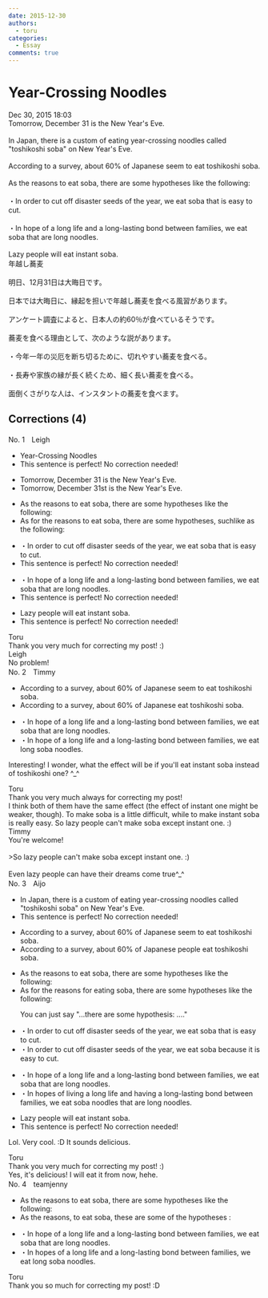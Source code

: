 ```yaml
---
date: 2015-12-30
authors:
  - toru
categories:
  - Essay
comments: true
---
```


# Year-Crossing Noodles
<div class="date">Dec 30, 2015 18:03</div>
<div id="post"><div id="body_show_ori">
Tomorrow, December 31 is the New Year's Eve.<br/><br/>In Japan, there is a custom of eating year-crossing noodles called "toshikoshi soba" on New Year's Eve.<br/><br/>According to a survey, about 60% of Japanese seem to eat toshikoshi soba.<br/><br/>As the reasons to eat soba, there are some hypotheses like the following:<br/><br/>・In order to cut off disaster seeds of the year, we eat soba that is easy to cut.<br/><br/>・In hope of a long life and a long-lasting bond between families, we eat soba that are long noodles.<br/><br/>Lazy people will eat instant soba.
</div></div>

<!-- more -->

<div id="post_ja"><div id="body_show_mo">
年越し蕎麦<br/><br/>明日、12月31日は大晦日です。<br/><br/>日本では大晦日に、縁起を担いで年越し蕎麦を食べる風習があります。<br/><br/>アンケート調査によると、日本人の約60％が食べているそうです。<br/><br/>蕎麦を食べる理由として、次のような説があります。<br/><br/>・今年一年の災厄を断ち切るために、切れやすい蕎麦を食べる。<br/><br/>・長寿や家族の縁が長く続くため、細く長い蕎麦を食べる。<br/><br/>面倒くさがりな人は、インスタントの蕎麦を食べます。
</div></div>

## Corrections (4)
<div id="block"><div class="first_name"> No. 1　<span class="just_name">Leigh</span></div><div id="block2">
<ul class="correction_field">
<li class="incorrect">Year-Crossing Noodles</li>
<li class="corrected perfect">This sentence is perfect! No correction needed!</li>
</ul>
<ul class="correction_field">
<li class="incorrect">Tomorrow, December 31 is the New Year's Eve.</li>
<li class="corrected correct">
Tomorrow, December 31<span class="f_red">st</span> is <span class="f_gray"><span class="sline">the </span></span>New Year's Eve.
</li>
</ul>
<ul class="correction_field">
<li class="incorrect">As the reasons to eat soba, there are some hypotheses like the following:</li>
<li class="corrected correct">
As <span class="f_red">for </span>the reasons to eat soba, there are some hypotheses<span class="f_red">,</span> <span class="f_red">such</span><span class="f_gray"><span class="sline">like</span></span> <span class="f_red">as </span>the following:
</li>
</ul>
<ul class="correction_field">
<li class="incorrect">・In order to cut off disaster seeds of the year, we eat soba that is easy to cut.</li>
<li class="corrected perfect">This sentence is perfect! No correction needed!</li>
</ul>
<ul class="correction_field">
<li class="incorrect">・In hope of a long life and a long-lasting bond between families, we eat soba that are long noodles.</li>
<li class="corrected perfect">This sentence is perfect! No correction needed!</li>
</ul>
<ul class="correction_field">
<li class="incorrect">Lazy people will eat instant soba.</li>
<li class="corrected perfect">This sentence is perfect! No correction needed!</li>
</ul>
</div><div class="name"><span class="just_name">Toru</span><br>
Thank you very much for correcting my post! :)
</div>
<div class="name"><span class="just_name">Leigh</span><br>
No problem!
</div>
</div>
<div id="block"><div class="first_name"> No. 2　<span class="just_name">Timmy</span></div><div id="block2">
<ul class="correction_field">
<li class="incorrect">According to a survey, about 60% of Japanese seem to eat toshikoshi soba.</li>
<li class="corrected correct">
According to a survey, about 60% of Japanese eat toshikoshi soba.
</li>
</ul>
<ul class="correction_field">
<li class="incorrect">・In hope of a long life and a long-lasting bond between families, we eat soba that are long noodles.</li>
<li class="corrected correct">
・In hope of a long life and a long-lasting bond between families, we eat long soba noodles.
</li>
</ul>
<p class="comment_small">
 Interesting! I wonder, what the effect will be if you'll eat instant soba instead of toshikoshi one? ^_^
</p>

</div><div class="name"><span class="just_name">Toru</span><br>
Thank you very much always for correcting my post! <br/>I think both of them have the same effect (the effect of instant one might be weaker, though). To make soba is a little difficult, while to make instant soba is really easy. So lazy people can't make soba except instant one. :)
</div>
<div class="name"><span class="just_name">Timmy</span><br>
You're welcome!<br/><br/>&gt;So lazy people can't make soba except instant one. :)<br/><br/>Even lazy people can have their dreams come true^_^
</div>
</div>
<div id="block"><div class="first_name"> No. 3　<span class="just_name">Aijo</span></div><div id="block2">
<ul class="correction_field">
<li class="incorrect">In Japan, there is a custom of eating year-crossing noodles called "toshikoshi soba" on New Year's Eve.</li>
<li class="corrected perfect">This sentence is perfect! No correction needed!</li>
</ul>
<ul class="correction_field">
<li class="incorrect">According to a survey, about 60% of Japanese seem to eat toshikoshi soba.</li>
<li class="corrected correct">
According to a survey, about 60% of Japanese <span class="f_blue">people </span>eat toshikoshi soba.
</li>
</ul>
<ul class="correction_field">
<li class="incorrect">As the reasons to eat soba, there are some hypotheses like the following:</li>
<li class="corrected correct">
As <span class="f_red">for </span>the reasons <span class="f_red">for eating</span> soba, there are some hypotheses <span class="f_gray"><span class="sline">like the following</span></span>:
<p class="correction_comment">You can just say "...there are some hypothesis: ...."</p>
</li>
</ul>
<ul class="correction_field">
<li class="incorrect">・In order to cut off disaster seeds of the year, we eat soba that is easy to cut.</li>
<li class="corrected correct">
・In order to cut off disaster seeds of the year, we eat soba <span class="f_red">because it</span> is easy to cut.
</li>
</ul>
<ul class="correction_field">
<li class="incorrect">・In hope of a long life and a long-lasting bond between families, we eat soba that are long noodles.</li>
<li class="corrected correct">
・In <span class="f_red">hopes</span> of <span class="f_red">living a </span>long life and <span class="f_red">having </span>a long-lasting bond between families, we eat soba <span class="f_blue">noodles </span>that are long <span class="f_gray"><span class="sline">noodles</span></span>.
</li>
</ul>
<ul class="correction_field">
<li class="incorrect">Lazy people will eat instant soba.</li>
<li class="corrected perfect">This sentence is perfect! No correction needed!</li>
</ul>
<p class="comment_small">
 Lol. Very cool. :D It sounds delicious.
</p>

</div><div class="name"><span class="just_name">Toru</span><br>
Thank you very much for correcting my post! :)<br/>Yes, it's delicious! I will eat it from now, hehe.
</div>
</div>
<div id="block"><div class="first_name"> No. 4　<span class="just_name">teamjenny</span></div><div id="block2">
<ul class="correction_field">
<li class="incorrect">As the reasons to eat soba, there are some hypotheses like the following:</li>
<li class="corrected correct">
As the reasons,<span class="f_blue"><span class="sline"> to eat soba, </span>these are some of the hypotheses :</span>
</li>
</ul>
<ul class="correction_field">
<li class="incorrect">・In hope of a long life and a long-lasting bond between families, we eat soba that are long noodles.</li>
<li class="corrected correct">
・In hope<span class="f_blue">s</span> of a long life and a long-lasting bond between families, we eat <span class="f_blue">long soba noodles. </span>
</li>
</ul>
</div><div class="name"><span class="just_name">Toru</span><br>
Thank you so much for correcting my post! :D
</div>
</div>
